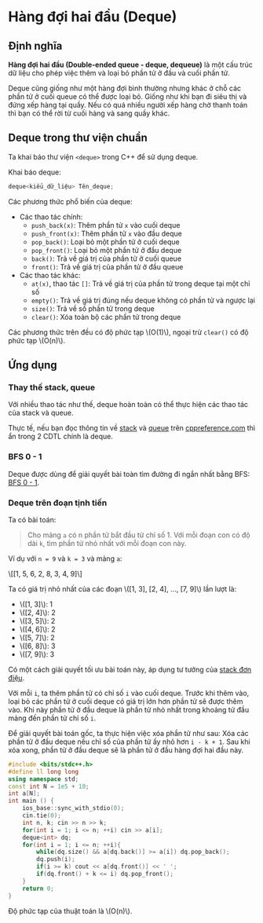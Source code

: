 # Hàng đợi hai đầu (Deque)

## Định nghĩa

**Hàng đợi hai đầu (Double-ended queue - deque, dequeue)** là một cấu trúc dữ liệu cho phép việc thêm và loại bỏ phần tử ở đầu và cuối phần tử. 

Deque cũng giống như một hàng đợi bình thường nhưng khác ở chỗ các phần tử ở cuối queue có thể được loại bỏ. Giống như khi bạn đi siêu thị và đứng xếp hàng tại quầy. Nếu có quá nhiều người xếp hàng chờ thanh toán thì bạn có thể rời từ cuối hàng và sang quầy khác.

## Deque trong thư viện chuẩn

Ta khai báo thư viện `<deque>` trong C++ để sử dụng deque.

Khai báo deque:

```C++
deque<kiểu_dữ_liệu> Tên_deque;
```

Các phương thức phổ biến của deque:

- Các thao tác chính:
	- `push_back(x)`: Thêm phần tử `x` vào cuối deque
	- `push_front(x)`: Thêm phần tử `x` vào đầu deque
	- `pop_back()`: Loại bỏ một phần tử ở cuối deque
	- `pop_front()`: Loại bỏ một phần tử ở đầu deque
	- `back()`: Trả về giá trị của phần tử ở cuối queue
	- `front()`: Trả về giá trị của phần tử ở đầu queue
- Các thao tác khác:
	- `at(x)`, thao tác `[]`: Trả về giá trị của phần tử trong deque tại một chỉ số
	- `empty()`: Trả về giá trị đúng nếu deque không có phần tử và ngược lại
	- `size()`: Trả về số phần tử trong deque
	- `clear()`: Xóa toàn bộ các phần tử trong deque

Các phương thức trên đều có độ phức tạp \\(O(1)\\), ngoại trừ `clear()` có độ phức tạp \\(O(n)\\).

## Ứng dụng

### Thay thế stack, queue

Với nhiều thao tác như thế, deque hoàn toàn có thể thực hiện các thao tác của stack và queue.

Thực tế, nếu bạn đọc thông tin về [stack](https://en.cppreference.com/w/cpp/container/stack) và [queue](https://en.cppreference.com/w/cpp/container/queue) trên [cppreference.com](https://cppreference.com) thì ẩn trong 2 CDTL chính là deque.  

### BFS 0 - 1

Deque được dùng để giải quyết bài toàn tìm đường đi ngắn nhất bằng BFS: [BFS 0 - 1](../graph-theory/bfs-01).

### Deque trên đoạn tịnh tiến

Ta có bài toán:

> Cho mảng `a` có n phần tử bắt đầu từ chỉ số 1. Với mỗi đoạn con có độ dài `k`, tìm phần tử nhỏ nhất với mỗi đoạn con này.

Ví dụ với `n = 9` và `k = 3` và mảng `a`:

\\[[1, 5, 6, 2, 8, 3, 4, 9]\\]

Ta có giá trị nhỏ nhất của các đoạn \\([1, 3], [2, 4], ..., [7, 9]\\) lần lượt là: 
- \\([1, 3]\\): 1
- \\([2, 4]\\): 2
- \\([3, 5]\\): 2
- \\([4, 6]\\): 2
- \\([5, 7]\\): 2
- \\([6, 8]\\): 3
- \\([7, 9]\\): 3

Có một cách giải quyết tối ưu bài toán này, áp dụng tư tưởng của [stack đơn điệu](stack.md#stack-đơn-điệu).

Với mỗi `i`, ta thêm phần tử có chỉ số `i` vào cuối deque. Trước khi thêm vào, loại bỏ các phần tử ở cuối deque có giá trị lớn hơn phần tử sẽ được thêm vào. Khi này phần tử ở đầu deque là phần tử nhỏ nhất trong khoảng tử đầu mảng đến phần tử chỉ số `i`.

Để giải quyết bài toán gốc, ta thực hiện việc xóa phần tử như sau: Xóa các phần tử ở đầu deque nếu chỉ số của phần tử ấy nhỏ hơn `i - k + 1`. Sau khi xóa xong, phần tử ở đầu deque sẽ là phần tử ở đầu hàng đợi hai đầu này.

```C++
#include <bits/stdc++.h>
#define ll long long
using namespace std;
const int N = 1e5 + 10;
int a[N];
int main () {
	ios_base::sync_with_stdio(0);
	cin.tie(0);
	int n, k; cin >> n >> k;
	for(int i = 1; i <= n; ++i) cin >> a[i];
	deque<int> dq;
	for(int i = 1; i <= n; ++i){
		while(dq.size() && a[dq.back()] >= a[i]) dq.pop_back();
		dq.push(i);
		if(i >= k) cout << a[dq.front()] << ' ';
		if(dq.front() + k <= i) dq.pop_front();
	}
	return 0;
}
``` 

Độ phức tạp của thuật toán là \\(O(n)\\).